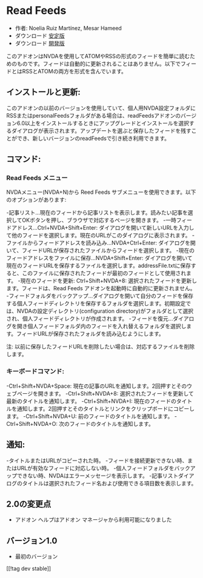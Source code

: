 # Read Feeds #

* 作者: Noelia Ruiz Martínez, Mesar Hameed
* ダウンロード [安定版][2]
* ダウンロード [開発版][1]

このアドオンはNVDAを使用してATOMやRSSの形式のフィードを簡単に読むためのものです。フィードは自動的に更新されることはありません。以下でフィードとはRSSとATOMの両方を形式を含んでいます。

## インストールと更新: ##

このアドオンの以前のバージョンを使用していて、個人用NVDA設定フォルダにRSSまたはpersonalFeedsフォルダがある場合は、readFeedsアドオンのバージョン6.0以上をインストールするときにアップグレードとインストールを選択するダイアログが表示されます。アップデートを選ぶと保存したフィードを残すことができ、新しいバージョンのreadFeedsで引き続き利用できます。

## コマンド: ##

### Read Feeds メニュー ###

NVDAメニュー(NVDA+N)から Reed Feeds サブメニューを使用できます。以下のオプションがあります:

-記事リスト...現在のフィードから記事リストを表示します。読みたい記事を選択してOKボタンを押し、ブラウザで対応するページを開きます。
-一時フィードアドレス...Ctrl+NVDA+Shift+Enter:
ダイアログを開いて新しいURLを入力して他のフィードを選択します。現在のURLがこのダイアログに表示されます。
-ファイルからフィードアドレスを読み込み...NVDA+Ctrl+Enter:
ダイアログを開いて、フィードURLが保存されたファイルからフィードを選択します。
-現在のフィードアドレスをファイルに保存...NVDA+Shift+Enter:
ダイアログを開いて現在のフィードURLを保存するファイルを選択します。addressFile.txtに保存すると、このファイルに保存されたフィードが最初のフィードとして使用されます。
-現在のフィードを更新: Ctrl+Shift+NVDA+8: 選択されたフィードを更新します。フィードは、Read Feeds
アドオンを起動時に自動的に更新されません。
-フィードフォルダをバックアップ...ダイアログを開いて自分のフィードを保存する個人フィードディレクトリを保存するフォルダを選択します。初期設定では、NVDAの設定ディレクトリ(configuration
directory)がフォルダとして選択され、個人フィードディレクトリが作成されます。
-フィードを復元...ダイアログを開き個人フィードフォルダ内のフィードを入れ替えるフォルダを選択します。フィードURLが保存されたフォルダを読み込むようにします。

注: 以前に保存したフィードURLを削除したい場合は、対応するファイルを削除します。

### キーボードコマンド: ###

-Ctrl+Shift+NVDA+Space: 現在の記事のURLを通知します。2回押すとそのウェブページを開きます。
-Ctrl+Shift+NVDA+8: 選択されたフィードを更新して最新のタイトルを通知します。
-Ctrl+Shift+NVDA+I: 現在のフィードのタイトルを通知します。2回押すとそのタイトルとリンクをクリップボードにコピーします。
-Ctrl+Shift+NVDA+U: 前のフィードのタイトルを通知します。
-Ctrl+Shift+NVDA+O: 次のフィードのタイトルを通知します。

## 通知: ##

-タイトルまたはURLがコピーされた時。
-フィードを接続更新できない時、またはURLが有効なフィードに対応しない時。
-個人フィードフォルダをバックアップできない時、NVDAはエラーメッセージを表示します。
-記事リストダイアログのタイトルは選択されたフィード名および使用できる項目数を表示します。

## 2.0の変更点 ##
*	 アドオン ヘルプはアドオン マネージャから利用可能になりました

## バージョン1.0 ##
*	 最初のバージョン

[[!tag dev stable]]

[1]: http://addons.nvda-project.org/files/get.php?file=rf-dev

[2]: http://addons.nvda-project.org/files/get.php?file=rf

